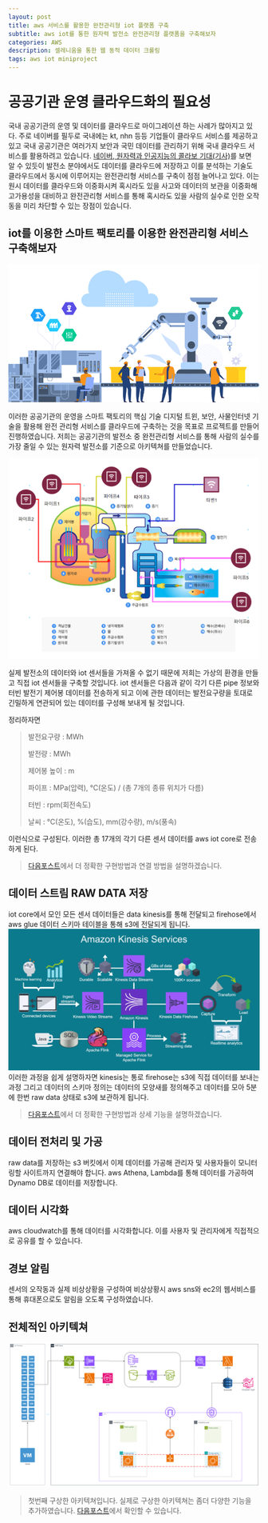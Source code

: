 ```yaml
---
layout: post
title: aws 서비스를 활용한 완전관리형 iot 플랫폼 구축
subtitle: aws iot를 통한 원자력 발전소 완전관리형 플랫폼을 구축해보자
categories: AWS
description: 셀레니움을 통한 웹 동적 데이터 크롤링
tags: aws iot miniproject
---
```


# 공공기관 운영 클라우드화의 필요성

 국내 공공기관의 운영 및 데이터를 클라우드로 마이그레이션 하는 사례가 많아지고 있다. 주로 네이버를 필두로 국내에는 kt, nhn 등등 기업들이 클라우드 서비스를 제공하고 있고 국내 공공기관은 여러가지 보안과 국민 데이터를 관리하기 위해 국내 클라우드 서비스를 활용하려고 있습니다. [네이버, 원자력과 인공지능의 콜라보 기대(기사)](https://www.kaeri.re.kr/board/view?menuId=MENU00326&linkId=11151)를 보면 알 수 있듯이 발전소 분야에서도 데이터를 클라우드에 저장하고 이를 분석하는 기술도 클라우드에서 동시에 이루어지는 완전관리형 서비스를 구축이 점점 늘어나고 있다. 이는 원시 데이터를 클라우드와 이중화시켜 혹시라도 있을 사고와 데이터의 보관을 이중화해 고가용성을 대비하고 완전관리형 서비스를 통해 혹시라도 있을 사람의 실수로 인한 오작동을 미리 차단할 수 있는 장점이 있습니다.


## iot를 이용한 스마트 팩토리를 이용한 완전관리형 서비스 구축해보자

![Untitled](/assets/images/2024-03-01/digital.png)

이러한 공공기관의 운영을 스마트 팩토리의 핵심 기술 디지털 트윈, 보안, 사물인터넷 기술을 활용해 완전 관리형 서비스를 클라우드에 구축하는 것을 목표로 프로젝트를 만들어 진행하였습니다. 저희는 공공기관의 발전소 중 완전관리형 서비스를 통해 사람의 실수를 가장 줄일 수 있는 원자력 발전소를 기준으로 아키텍쳐를 만들었습니다.

![Untitled](/assets/images/2024-03-01/nuclear.png)

실제 발전소의 데이터와 iot 센서들을 가져올 수 없기 때문에 저희는 가상의 환경을 만들고 직접 iot 센서들을 구축할 것입니다. iot 센서들은 다음과 같이 각기 다른 pipe 정보와 터빈 발전기 제어봉 데이터를 전송하게 되고 이에 관한 데이터는 발전요구량을 토대로 긴밀하게 연관되어 있는 데이터를 구성해 보내게 될 것입니다.

정리하자면
>발전요구량 : MWh
>
>발전량 : MWh
>
>제어봉 높이 : m
>
>파이프 : MPa(압력), °C(온도) / (총 7개의 종류 위치가 다름)
>
>터빈 : rpm(회전속도)
>
>날씨 : °C(온도), %(습도), mm(강수량), m/s(풍속) 

이런식으로 구성된다. 이러한 총 17개의 각기 다른 센서 데이터를 aws iot core로 전송하게 된다.

>[다음포스트](https://code-y-learner.github.io/python/2024/02/13/static_data_VS_Dynamic_data.html)에서 더 정확한 구현방법과 연결 방법을 설명하겠습니다.

## 데이터 스트림 RAW DATA 저장
iot core에서 모인 모든 센서 데이터들은 data kinesis를 통해 전달되고 firehose에서 aws glue 데이터 스키마 테이블을 통해 s3에 전달되게 됩니다.
![kinesis](/assets/images/2024-03-01/kinesis.png) 
이러한 과정을 쉽게 설명하자면 kinesis는 통로 firehose는 s3에 직접 데이터를 보내는 과정 그리고 데이터의 스키마 정의는 데이터의 모양새를 정의해주고 데이터를 모아 5분에 한번 raw data 상태로 s3에 보관하게 됩니다.

>[다음포스트](https://code-y-learner.github.io/python/2024/02/13/static_data_VS_Dynamic_data.html)에서 더 정확한 구현방법과 상세 기능을 설명하겠습니다.

## 데이터 전처리 및 가공
raw data를 저장하는 s3 버킷에서 이제 데이터를 가공해 관리자 및 사용자들이 모니터링할 사이트까지 연결해야 합니다.
aws Athena, Lambda를 통해 데이터를 가공하여 Dynamo DB로 데이터를 저장합니다.

## 데이터 시각화
aws cloudwatch를 통해 데이터를 시각화합니다. 이를 사용자 및 관리자에게 직접적으로 공유를 할 수 있습니다.

## 경보 알림
센서의 오작동과 실제 비상상황을 구성하여 비상상황시 aws sns와 ec2의 웹서비스를 통해 휴대폰으로도 알림을 오도록 구성하였습니다.

## 전체적인 아키텍쳐

![architecture](/assets/images/2024-03-01/arch1.png)

> 첫번째 구상한 아키텍쳐입니다. 실제로 구상한 아키텍쳐는 좀더 다양한 기능을 추가하였습니다. [다음포스트](https://code-y-learner.github.io/python/2024/02/13/static_data_VS_Dynamic_data.html)에서 확인할 수 있습니다.